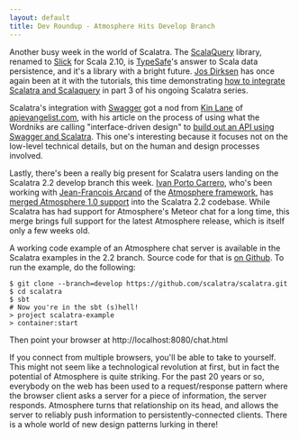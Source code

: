 ```yaml
---
layout: default
title: Dev Roundup - Atmosphere Hits Develop Branch
---
```


Another busy week in the world of Scalatra. The [ScalaQuery][scalaquery] library, renamed to [Slick](http://slick.typesafe.com/) for Scala 2.10, is [TypeSafe](http://www.typesafe.com)'s answer to Scala data persistence, and it's a library with a bright future. [Jos Dirksen](http://twitter.com/josdirksen) has once again been at it with the tutorials, this time demonstrating [how to integrate Scalatra and Scalaquery][smartjava-scalaquery] in part 3 of his ongoing Scalatra series. 

[smartjava-scalaquery]:http://www.smartjava.org/content/tutorial-getting-started-scala-and-scalatra-part-iii
[scalaquery]:http://www.scalaquery.org/

Scalatra's integration with [Swagger](http://swagger.wordnik.com) got a nod from [Kin Lane](https://twitter.com/kinlane) of [apievangelist.com](http://apievangelist.com), with his article on the process of using what the Wordniks are calling "interface-driven design" to [build out an API using Swagger and Scalatra](http://apievangelist.com/2012/09/18/generate-api-server,-docs-and-client-code-using-swagger/). This one's interesting because it focuses not on the low-level technical details, but on the human and design processes involved.

Lastly, there's been a really big present for Scalatra users landing on the Scalatra 2.2 develop branch this week. [Ivan Porto Carrero](https://twitter.com/casualjim), who's been working with [Jean-Francois Arcand](https://twitter.com/jfarcand) of the [Atmosphere framework](https://github.com/Atmosphere/atmosphere), has [merged Atmosphere 1.0 support](https://twitter.com/casualjim/status/248945198850273281) into the Scalatra 2.2 codebase. While Scalatra has had support for Atmosphere's Meteor chat for a long time, this merge brings full support for the latest Atmosphere release, which is itself only a few weeks old. 

A working code example of an Atmosphere chat server is available in the Scalatra examples in the 2.2 branch. Source code for that is [on Github](https://github.com/scalatra/scalatra/blob/develop/example/src/main/scala/org/scalatra/AtmosphereChat.scala). To run the example, do the following:

```
$ git clone --branch=develop https://github.com/scalatra/scalatra.git
$ cd scalatra
$ sbt
# Now you're in the sbt (s)hell!
> project scalatra-example
> container:start
```

Then point your browser at http://localhost:8080/chat.html

If you connect from multiple browsers, you'll be able to take to yourself. This might not seem like a technological revolution at first, but in fact the potential of Atmosphere is quite striking. For the past 20 years or so, everybody on the web has been used to a request/response pattern where the browser client asks a server for a piece of information, the server responds. Atmosphere turns that relationship on its head, and allows the server to reliably push information to persistently-connected clients. There is a whole world of new design patterns lurking in there!
